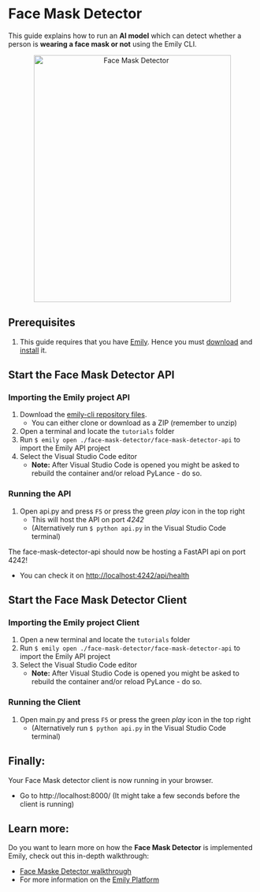 # Face Mask Detector  

[comment]: <> (The following demonstration shows how to easily get started using a Face Mask Detector, implemented in the Emily API template provided by the [Emily]&#40;http://ambolt.io/emily&#41; tool.)

This guide explains how to run an **AI model** which can detect whether a person is **wearing a face mask or not** using the Emily CLI. 

<div align="center">
<img src="https://github.com/amboltio/emily-cli/blob/main/tutorials/face-mask-detector/face-mask-detector-client/static/imgs/face_mask_detector.png" alt="Face Mask Detector" width="400" height="500"/>
</div>

## Prerequisites
1. This guide requires that you have [Emily](https://ambolt.io/emily-ai/).
Hence you must [download](https://github.com/amboltio/emily-cli/releases/latest) and [install](https://github.com/amboltio/emily-cli/wiki/Install-Emily) it.


## Start the Face Mask Detector API
### Importing the Emily project API
1. Download the [emily-cli repository files](https://github.com/amboltio/emily-cli).
	* You can either clone or download as a ZIP (remember to unzip)
2. Open a terminal and locate the `tutorials` folder
3. Run ```$ emily open ./face-mask-detector/face-mask-detector-api``` to import the Emily API project
4. Select the Visual Studio Code editor  
	* **Note:** After Visual Studio Code is opened you might be asked to rebuild the container and/or reload PyLance - do so.

### Running the API
1. Open api.py and press `F5` or press the green _play_ icon in the top right 
	* This will host the API on port _4242_
	* (Alternatively run ```$ python api.py``` in the Visual Studio Code terminal)

The face-mask-detector-api should now be hosting a FastAPI api on port 4242!
* You can check it on [http://localhost:4242/api/health](http://localhost:4242/api/health)

## Start the Face Mask Detector Client
### Importing the Emily project Client
1. Open a new terminal and locate the `tutorials` folder
2. Run ```$ emily open ./face-mask-detector/face-mask-detector-api``` to import the Emily API project
3. Select the Visual Studio Code editor  
	* **Note:** After Visual Studio Code is opened you might be asked to rebuild the container and/or reload PyLance - do so.

### Running the Client
1. Open main.py and press `F5` or press the green _play_ icon in the top right 
	* (Alternatively run ```$ python api.py``` in the Visual Studio Code terminal)


## Finally:
Your Face Mask detector client is now running in your browser.
- Go to http://localhost:8000/ (It might take a few seconds before the client is running)



## Learn more: 

Do you want to learn more on how the **Face Mask Detector** is implemented Emily, check out this in-depth walkthrough:

- [Face Maske Detector walkthrough](https://github.com/amboltio/emily-cli/wiki/Face-mask-detection)
- For more information on the [Emily Platform](https://ambolt.io/emily-ai/) 
